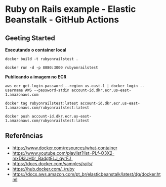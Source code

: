 # Ruby on Rails example - Elastic Beanstalk - GitHub Actions

## Geeting Started

**Executando o container local**

```
docker build -t rubyonrailstest .

docker run -d -p 8080:3000 rubyonrailstest

```

**Publicando a imagem no ECR**

```
aws ecr get-login-password --region us-east-1 | docker login --username AWS --password-stdin account-id.dkr.ecr.us-east-1.amazonaws.com

docker tag rubyonrailstest:latest account-id.dkr.ecr.us-east-1.amazonaws.com/rubyonrailstest:latest

docker push account-id.dkr.ecr.us-east-1.amazonaws.com/rubyonrailstest:latest
```

## Referências

- https://www.docker.com/resources/what-container
- https://www.youtube.com/playlist?list=PLf-O3X2-mxDkiUH0r_BadgtELJ_qyrFJ_
- https://docs.docker.com/samples/rails/
- https://hub.docker.com/_/ruby
- https://docs.aws.amazon.com/pt_br/elasticbeanstalk/latest/dg/docker.html

